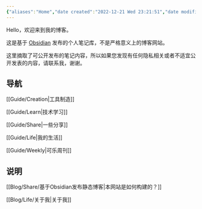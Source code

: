 ```yaml
---
{"aliases":"Home","date created":"2022-12-21 Wed 23:21:51","date modified":"2024-03-23 Sat 14:48:51","dg-home":true,"dg-publish":true,"permalink":"/Home/","tags":["gardenEntry"],"dgPassFrontmatter":true,"created":"2022-12-21 Wed 23:21:51","updated":"2024-03-23 Sat 14:48:51"}
---
```



Hello，欢迎来到我的博客。

这是基于 [Obsidian](https://obsidian.md) 发布的个人笔记库，不是严格意义上的博客网站。

这里摘取了可公开发布的笔记内容，所以如果您发现有任何隐私相关或者不适宜公开发表的内容，请联系我，谢谢。

## 导航

[[Guide/Creation\|工具制造]]

[[Guide/Learn\|技术学习]]

[[Guide/Share\|一些分享]]

[[Guide/Life\|我的生活]]

[[Guide/Weekly\|可乐周刊]]

## 说明

[[Blog/Share/基于Obsidian发布静态博客\|本网站是如何构建的？]]

[[Blog/Life/关于我\|关于我]]
